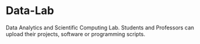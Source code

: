 # Data-Lab
Data Analytics and Scientific Computing Lab. Students and Professors can upload their projects, software or programming scripts.
